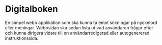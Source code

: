 # Digitalboken
En simpel webb applikation som ska kunna ta emot sökningar på nyckelord eller meningar. 
Webbsidan ska sedan lista ut vad användaren frågar efter och kunna dirigera vidare till 
en användarredigerad eller autogenererad instruktionssida.